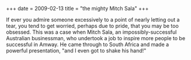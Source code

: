 +++
date = 2009-02-13
title = "the mighty Mitch Sala"
+++

If ever you admire someone excessively to a point of nearly letting out
a tear, you tend to get worried, perhaps due to pride, that you may be
too obsessed. This was a case when Mitch Sala, an impossibly-successful
Australian businessman, who undertook a job to inspire more people to be
successful in Amway. He came through to South Africa and made a powerful
presentation, \"and I even got to shake his hand!\"
